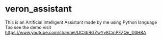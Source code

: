 # veron_assistant
This is an Artificial Intelligent Assistant made by me using Python language Too see the demo visit https://www.youtube.com/channel/UC3bRGZwYyKCmPEZQe_D0H8A
